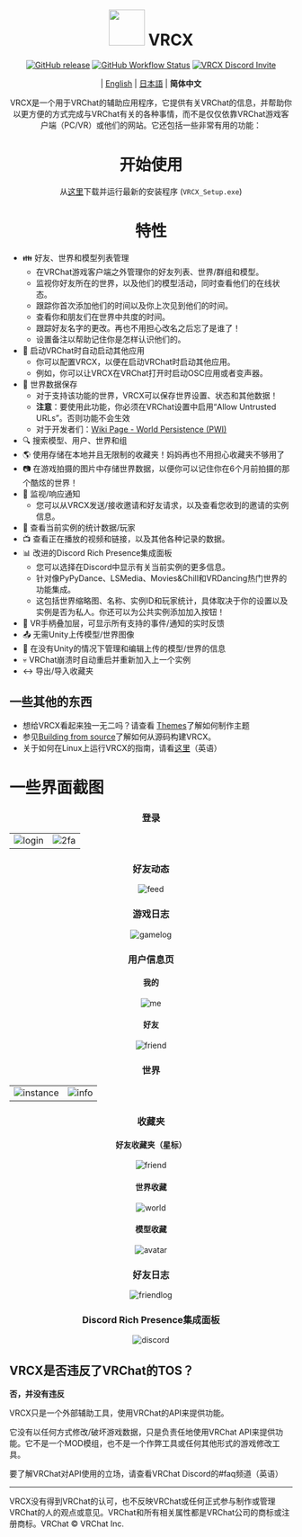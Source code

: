 <div align="center">

# <img src="https://raw.githubusercontent.com/vrcx-team/VRCX/master/VRCX.ico" width="64" height="64"> </img> VRCX 
[![GitHub release](https://img.shields.io/github/release/vrcx-team/VRCX.svg)](https://github.com/vrcx-team/VRCX/releases/latest)
[![GitHub Workflow Status](https://github.com/vrcx-team/VRCX/actions/workflows/github_actions.yml/badge.svg)](https://github.com/vrcx-team/VRCX/actions/workflows/github_actions.yml) 
[![VRCX Discord Invite](https://img.shields.io/discord/854071236363550763?color=%237289DA&logo=discord&logoColor=white)](https://vrcx.pypy.moe/discord)

| [English](./README.md) | [日本語](./README.jp.md) | **简体中文**

VRCX是一个用于VRChat的辅助应用程序，它提供有关VRChat的信息，并帮助你以更方便的方式完成与VRChat有关的各种事情，而不是仅仅依靠VRChat游戏客户端（PC/VR）或他们的网站。它还包括一些非常有用的功能：

# 开始使用

<div align="center">

从[这里](https://github.com/vrcx-team/VRCX/releases/latest)下载并运行最新的安装程序 (`VRCX_Setup.exe`) 

# 特性

<div align="left">


- :family: 好友、世界和模型列表管理
  - 在VRChat游戏客户端之外管理你的好友列表、世界/群组和模型。
  - 监视你好友所在的世界，以及他们的模型活动，同时查看他们的在线状态。
  - 跟踪你首次添加他们的时间以及你上次见到他们的时间。
  - 查看你和朋友们在世界中共度的时间。
  - 跟踪好友名字的更改。再也不用担心改名之后忘了是谁了！
  - 设置备注以帮助记住你是怎样认识他们的。
- :electric_plug: 启动VRChat时自动启动其他应用
  - 你可以配置VRCX，以便在启动VRChat时启动其他应用。
  - 例如，你可以让VRCX在VRChat打开时启动OSC应用或者变声器。
- :floppy_disk: 世界数据保存
  - 对于支持该功能的世界，VRCX可以保存世界设置、状态和其他数据！
  - **注意**：要使用此功能，你必须在VRChat设置中启用“Allow Untrusted URLs”。否则功能不会生效
  - 对于开发者们：[Wiki Page - World Persistence (PWI)](<https://github.com/vrcx-team/VRCX/wiki/World-Persistence-(PWI)>)
- :mag: 搜索模型、用户、世界和组
- :earth_americas: 使用存储在本地并且无限制的收藏夹！妈妈再也不用担心收藏夹不够用了
- :camera: 在游戏拍摄的图片中存储世界数据，以便你可以记住你在6个月前拍摄的那个酷炫的世界！
- :bell: 监视/响应通知
  - 您可以从VRCX发送/接收邀请和好友请求，以及查看您收到的邀请的实例信息。
- :scroll: 查看当前实例的统计数据/玩家
- :tv: 查看正在播放的视频和链接，以及其他各种记录的数据。
- :bar_chart: 改进的Discord Rich Presence集成面板
  - 您可以选择在Discord中显示有关当前实例的更多信息。
  - 针对像PyPyDance、LSMedia、Movies&Chill和VRDancing热门世界的功能集成。
  - 这包括世界缩略图、名称、实例ID和玩家统计，具体取决于你的设置以及实例是否为私人。你还可以为公共实例添加加入按钮！
- :crystal_ball: VR手柄叠加层，可显示所有支持的事件/通知的实时反馈
- :outbox_tray: 无需Unity上传模型/世界图像
- :page_facing_up: 在没有Unity的情况下管理和编辑上传的模型/世界的信息
- :skull: VRChat崩溃时自动重启并重新加入上一个实例
- :left_right_arrow: 导出/导入收藏夹

## 一些其他的东西

- 想给VRCX看起来独一无二吗？请查看 [Themes](https://github.com/vrcx-team/VRCX/wiki/Themes)了解如何制作主题
- 参见[Building from source](https://github.com/vrcx-team/VRCX/wiki/Building-from-source)了解如何从源码构建VRCX。
- 关于如何在Linux上运行VRCX的指南，请看[这里](https://github.com/vrcx-team/VRCX/wiki/Running-VRCX-on-Linux)（英语）
# 一些界面截图

<div align="center">

<h3>登录</h3>

<table>
  <tr>
    <td align="center"><img src="https://user-images.githubusercontent.com/47104993/246643085-8a230eb9-6bac-4f83-8f6c-4b6ea76c37e2.png" alt="login"></td>
    <td align="center"><img src="https://user-images.githubusercontent.com/47104993/246643167-b3988e3d-77ab-421f-862e-1b9fc59d46e9.png" alt="2fa"></td>
  </tr>
</table>

<h3>好友动态</h3>

<img src="https://user-images.githubusercontent.com/47104993/246643541-6c3f64cb-7a22-493e-8f66-8524caff2994.png" alt="feed">

<h3>游戏日志</h3>

<img src="https://user-images.githubusercontent.com/47104993/246643608-b8472c89-ac38-4fbe-b2f3-b6bd5be06b28.png" alt="gamelog">

<h3>用户信息页</h3>

<h4>我的</h4>

<img src="https://user-images.githubusercontent.com/47104993/246643835-d4b9e008-7a64-4163-a53c-7c01bc78a780.png" alt="me">

<h4>好友</h4>

<img src="https://user-images.githubusercontent.com/47104993/246644739-b1d7d2df-40f2-465e-bd50-3127ee7a6fdd.png" alt="friend">

<h3>世界</h3>

<table>
  <tr>
    <td align="center"><img src="https://user-images.githubusercontent.com/47104993/246643937-5a5197ed-f1dc-4fd1-abed-61467107b51c.png" alt="instance"></td>
    <td align="center"><img src="https://user-images.githubusercontent.com/47104993/246643971-a82900ab-8020-48d9-a700-0fb7db7f3892.png" alt="info"></td>
  </tr>
</table>

<h3>收藏夹</h3>

<h4>好友收藏夹（星标）</h4>

<img src="https://user-images.githubusercontent.com/47104993/246644035-edf5b224-004c-4aee-b7e7-88169834ea24.png" alt="friend">

<h4>世界收藏</h4>

<img src="https://user-images.githubusercontent.com/47104993/246644127-7d055aec-5df1-44af-82a9-8b107fc2329b.png" alt="world">

<h4>模型收藏</h4>

<img src="https://user-images.githubusercontent.com/47104993/246644243-0ccbfc65-194e-4510-a785-16a171849cd8.png" alt="avatar">

<h3>好友日志</h3>

<img src="https://user-images.githubusercontent.com/47104993/246644384-540953c8-e5aa-49d0-82da-45728483456c.png" alt="friendlog">

<h3>Discord Rich Presence集成面板</h3>

<img src="https://user-images.githubusercontent.com/47104993/246644534-5d07589e-0464-46c8-a78a-1cb927fab08e.png" alt="discord">

<!-- The other images will be similar to this -->
</div>

## VRCX是否违反了VRChat的TOS？

**否，并没有违反**

VRCX只是一个外部辅助工具，使用VRChat的API来提供功能。

它没有以任何方式修改/破坏游戏数据，只是负责任地使用VRChat API来提供功能。它不是一个MOD模组，也不是一个作弊工具或任何其他形式的游戏修改工具。

要了解VRChat对API使用的立场，请查看VRChat Discord的#faq频道（英语）

---

VRCX没有得到VRChat的认可，也不反映VRChat或任何正式参与制作或管理VRChat的人的观点或意见。VRChat和所有相关属性都是VRChat公司的商标或注册商标。VRChat © VRChat Inc.

